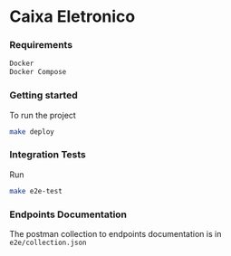 # Caixa Eletronico

### Requirements
```bash
Docker
Docker Compose
```

### Getting started
To run the project
```bash
make deploy
```

### Integration Tests
Run
```bash
make e2e-test
```

### Endpoints Documentation
The postman collection to endpoints documentation is in `e2e/collection.json`